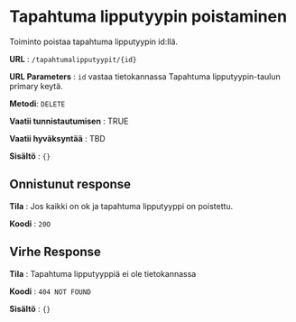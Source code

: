 # Tapahtuma lipputyypin poistaminen

Toiminto poistaa tapahtuma lipputyypin id:llä.

**URL** : `/tapahtumalipputyypit/{id}`

**URL Parameters** : `id` vastaa tietokannassa Tapahtuma lipputyypin-taulun primary keytä.

**Metodi**: `DELETE`

**Vaatii tunnistautumisen** : TRUE

**Vaatii hyväksyntää** : TBD

**Sisältö** : `{}`

## Onnistunut response

**Tila** : Jos kaikki on ok ja tapahtuma lipputyyppi on poistettu.

**Koodi** : `20O`


## Virhe Response
**Tila** : Tapahtuma lipputyyppiä ei ole tietokannassa

**Koodi** : `404 NOT FOUND`

**Sisältö** : `{}`

